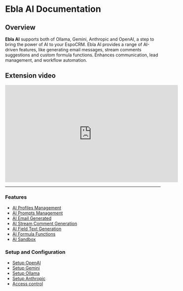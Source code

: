# Ebla AI Documentation  <a href="https://www.eblasoft.com.tr/espocrm-extension-page/ebla-ai-for-espocrm" target="_blank" id="ext-version" data-id="65b0a98839f5ca186"></a>

## Overview

**Ebla AI** supports both of Ollama, Gemini, Anthropic and OpenAI, a step to bring the power of AI to your EspoCRM.
Ebla AI provides a range of AI-driven features, like generating email messages, stream comments suggestions and custom formula functions.
Enhances communication, lead management, and workflow automation.

## Extension video

<iframe width="560" height="315" src="https://www.youtube.com/embed/6VRcdtIO4Ic?si=gMfcOqKC0yoFAcuC" title="Eblasoft | AI Module for Espocrm" frameborder="0" allow="accelerometer; autoplay; clipboard-write; encrypted-media; gyroscope; picture-in-picture; web-share" referrerpolicy="strict-origin-when-cross-origin" allowfullscreen></iframe>

---

### Features

- [AI Profiles Management](features/ai-profiles.md)
- [AI Prompts Management](features/ai-prompts.md)
- [AI Email Generated](features/email-reply.md)
- [AI Stream Comment Generation](features/stream-comment.md)
- [AI Field Text Generation](features/field-text-generation.md)
- [AI Formula Functions](features/formula.md)
- [AI Sandbox](features/sandbox.md)

### Setup and Configuration

- [Setup OpenAI](providers/openai-setup.md)
- [Setup Gemini](providers/gemini-setup.md)
- [Setup Ollama](providers/ollama-setup.md)
- [Setup Anthropic](providers/anthropic-setup.md)
- [Access control](features/access-control.md)
